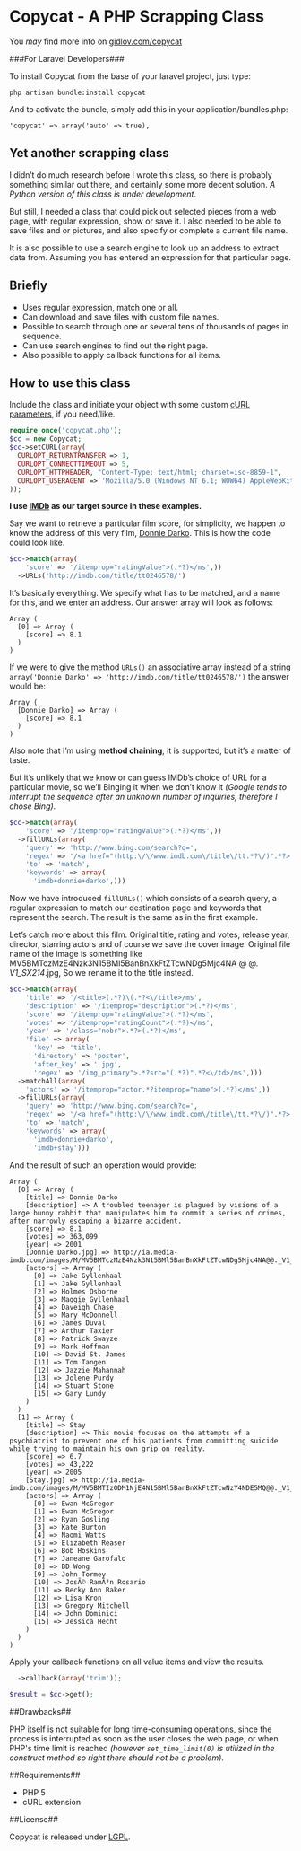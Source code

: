 Copycat - A PHP Scrapping Class
=====================

You *may* find more info on [gidlov.com/copycat][1]

###For Laravel Developers###

To install Copycat from the base of your laravel project, just type:

```
php artisan bundle:install copycat
```

And to activate the bundle, simply add this in your application/bundles.php:

```
'copycat' => array('auto' => true),
```

## Yet another scrapping class ##
I didn’t do much research before I wrote this class, so there is probably something similar out there, and certainly some more decent solution. _A Python version of this class is under development_.

But still, I needed a class that could pick out selected pieces from a web page, with regular expression, show or save it. I also needed to be able to save files and or pictures, and also specify or complete a current file name.

It is also possible to use a search engine to look up an address to extract data from. Assuming you has entered an expression for that particular page.


## Briefly ##

 - Uses regular expression, match one or all.
 - Can download and save files with custom file names.
 - Possible to search through one or several tens of thousands of pages in sequence.
 - Can use search engines to find out the right page.
 - Also possible to apply callback functions for all items.

## How to use this class ##

Include the class and initiate your object with some custom [cURL parameters][2], if you need/like.
```php
require_once('copycat.php');
$cc = new Copycat;
$cc->setCURL(array(
  CURLOPT_RETURNTRANSFER => 1,
  CURLOPT_CONNECTTIMEOUT => 5,
  CURLOPT_HTTPHEADER, "Content-Type: text/html; charset=iso-8859-1",
  CURLOPT_USERAGENT => 'Mozilla/5.0 (Windows NT 6.1; WOW64) AppleWebKit/537.17 (KHTML, like Gecko) Chrome/24.0.1312.57 Safari/537.17',
));
```

**I use [IMDb][3] as our target source in these examples.**

Say we want to retrieve a particular film score, for simplicity, we happen to know the address of this very film, [Donnie Darko][4]. This is how the code could look like.

```php
$cc->match(array(
    'score' => '/itemprop="ratingValue">(.*?)</ms',))
  ->URLs('http://imdb.com/title/tt0246578/')
```

It’s basically everything. We specify what has to be matched, and a name for this, and we enter an address. Our answer array will look as follows:

```
Array (
  [0] => Array (
    [score] => 8.1
  )
)
```

If we were to give the method `URLs()` an associative array instead of a string `array('Donnie Darko' => 'http://imdb.com/title/tt0246578/')` the answer would be:

```
Array (
  [Donnie Darko] => Array (
    [score] => 8.1
  )
)
```

Also note that I’m using **method chaining**, it is supported, but it’s a matter of taste.

But it’s unlikely that we know or can guess IMDb’s choice of URL for a particular movie, so we’ll Binging it when we don’t know it *(Google tends to interrupt the sequence after an unknown number of inquiries, therefore I chose Bing)*.

```php
$cc->match(array(
    'score' => '/itemprop="ratingValue">(.*?)</ms',))
  ->fillURLs(array(
    'query' => 'http://www.bing.com/search?q=',
    'regex' => '/<a href="(http:\/\/www.imdb.com\/title\/tt.*?\/)".*?>.*?<\/a>/ms',
    'to' => 'match',
    'keywords' => array(
      'imdb+donnie+darko',)))
```

Now we have introduced `fillURLs()` which consists of a search query, a regular expression to match our destination page and keywords that represent the search. The result is the same as in the first example.

Let’s catch more about this film. Original title, rating and votes, release year, director, starring actors and of course we save the cover image. Original file name of the image is something like MV5BMTczMzE4Nzk3N15BMl5BanBnXkFtZTcwNDg5Mjc4NA @ @. _V1_SX214_.jpg, So we rename it to the title instead.

```php
$cc->match(array(
    'title' => '/<title>(.*?)\(.*?<\/title>/ms',
    'description' => '/itemprop="description">(.*?)</ms',
    'score' => '/itemprop="ratingValue">(.*?)</ms',
    'votes' => '/itemprop="ratingCount">(.*?)</ms',
    'year' => '/class="nobr">.*?>(.*?)</ms',
    'file' => array(
      'key' => 'title',
      'directory' => 'poster',
      'after_key' => '.jpg',
      'regex' => '/img_primary">.*?src="(.*?)".*?<\/td>/ms',)))
  ->matchAll(array(
    'actors' => '/itemprop="actor.*?itemprop="name">(.*?)</ms',))
  ->fillURLs(array(
    'query' => 'http://www.bing.com/search?q=',
    'regex' => '/<a href="(http:\/\/www.imdb.com\/title\/tt.*?\/)".*?>.*?<\/a>/ms',
    'to' => 'match',
    'keywords' => array(
      'imdb+donnie+darko',
      'imdb+stay')))
```

And the result of such an operation would provide:

```
Array (
  [0] => Array (
    [title] => Donnie Darko
    [description] => A troubled teenager is plagued by visions of a large bunny rabbit that manipulates him to commit a series of crimes, after narrowly escaping a bizarre accident.
    [score] => 8.1
    [votes] => 363,099
    [year] => 2001
    [Donnie Darko.jpg] => http://ia.media-imdb.com/images/M/MV5BMTczMzE4Nzk3N15BMl5BanBnXkFtZTcwNDg5Mjc4NA@@._V1_SX214_.jpg
    [actors] => Array (
      [0] => Jake Gyllenhaal
      [1] => Jake Gyllenhaal
      [2] => Holmes Osborne
      [3] => Maggie Gyllenhaal
      [4] => Daveigh Chase
      [5] => Mary McDonnell
      [6] => James Duval
      [7] => Arthur Taxier
      [8] => Patrick Swayze
      [9] => Mark Hoffman
      [10] => David St. James
      [11] => Tom Tangen
      [12] => Jazzie Mahannah
      [13] => Jolene Purdy
      [14] => Stuart Stone
      [15] => Gary Lundy
    )
  )
  [1] => Array (
    [title] => Stay
    [description] => This movie focuses on the attempts of a psychiatrist to prevent one of his patients from committing suicide while trying to maintain his own grip on reality.
    [score] => 6.7
    [votes] => 43,222
    [year] => 2005
    [Stay.jpg] => http://ia.media-imdb.com/images/M/MV5BMTIzODM1NjE4N15BMl5BanBnXkFtZTcwNzY4NDE5MQ@@._V1_SY317_CR6,0,214,317_.jpg
    [actors] => Array (
      [0] => Ewan McGregor
      [1] => Ewan McGregor
      [2] => Ryan Gosling
      [3] => Kate Burton
      [4] => Naomi Watts
      [5] => Elizabeth Reaser
      [6] => Bob Hoskins
      [7] => Janeane Garofalo
      [8] => BD Wong
      [9] => John Tormey
      [10] => JosÃ© RamÃ³n Rosario
      [11] => Becky Ann Baker
      [12] => Lisa Kron
      [13] => Gregory Mitchell
      [14] => John Dominici
      [15] => Jessica Hecht
    )
  )
)
```

Apply your callback functions on all value items and view the results.

```php
  ->callback(array('trim'));
 
$result = $cc->get();
```

##Drawbacks##

PHP itself is not suitable for long time-consuming operations, since the process is interrupted as soon as the user closes the web page, or when PHP's time limit is reached *(however `set_time_limit(0)` is utilized in the construct method so right there should not be a problem)*.

##Requirements##

 - PHP 5
 - cURL extension

##License##

Copycat is released under [LGPL][5].

  [1]: http://gidlov.com/copycat
  [2]: http://php.net/manual/en/function.curl-setopt.php
  [3]: http://imdb.com/
  [4]: http://www.imdb.com/title/tt0246578/
  [5]: http://www.gnu.org/licenses/lgpl-3.0-standalone.html
